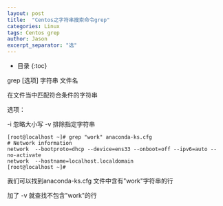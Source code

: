 ```yaml
---
layout: post
title:  "Centos之字符串搜索命令grep"
categories: Linux
tags: Centos grep
author: Jason
excerpt_separator: "选"
---
```


* 目录
{:toc}

grep [选项] 字符串 文件名

在文件当中匹配符合条件的字符串

选项：

-i 忽略大小写
-v 排除指定字符串

```
[root@localhost ~]# grep "work" anaconda-ks.cfg 
# Network information
network  --bootproto=dhcp --device=ens33 --onboot=off --ipv6=auto --no-activate
network  --hostname=localhost.localdomain
[root@localhost ~]# 
```

我们可以找到anaconda-ks.cfg 文件中含有"work"字符串的行

加了 -v 就查找不包含"work"的行